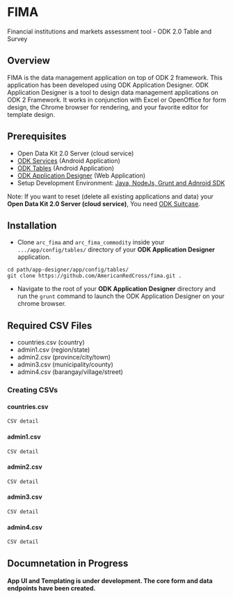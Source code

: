 # FIMA
Financial institutions and markets assessment tool - ODK 2.0 Table and Survey

## Overview 
FIMA is the data management application on top of ODK 2 framework. This application has been developed using ODK Application Designer. ODK Application Designer is a tool to design data management applications on ODK 2 Framework. It works in conjunction with Excel or OpenOffice for form design, the Chrome browser for rendering, and your favorite editor for template design.

## Prerequisites
- Open Data Kit 2.0 Server (cloud service)
- [ODK Services](https://docs.opendatakit.org/odk2/services-intro/) (Android Application)
- [ODK Tables](https://docs.opendatakit.org/odk2/tables-intro/) (Android Application)
- [ODK Application Designer](https://docs.opendatakit.org/odk2/tables-intro/) (Web Application)
- Setup Development Environment: [Java, NodeJs, Grunt and Adnroid SDK](https://docs.opendatakit.org/odk2/app-designer-setup/) 

Note: If you want to reset (delete all existing applications and data) your **Open Data Kit 2.0 Server (cloud service)**, You need [ODK Suitcase](https://docs.opendatakit.org/odk2/suitcase-install/).


## Installation
- Clone `arc_fima` and `arc_fima_commodity` inside your `.../app/config/tables/` directory of your **ODK Application Designer** application.
```
cd path/app-designer/app/config/tables/
git clone https://github.com/AmericanRedCross/fima.git .
```
- Navigate to the root of your **ODK Application Designer** directory and run the `grunt` command to launch the ODK Application Designer on your chrome browser.

## Required CSV Files
- countries.csv (country)
- admin1.csv (region/state)
- admin2.csv (province/city/town)
- admin3.csv (municipality/county)
- admin4.csv (barangay/village/street)

### Creating CSVs
#### countries.csv
```
CSV detail
```

#### admin1.csv
```
CSV detail
```

#### admin2.csv
```
CSV detail
```

#### admin3.csv
```
CSV detail
```

#### admin4.csv 
```
CSV detail
```




## Documnetation in Progress

#### App UI and Templating is under development. The core form and data endpoints have been created.

